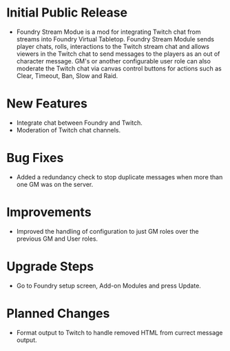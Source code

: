 # Initial Public Release
- Foundry Stream Modue is a mod for integrating Twitch chat from streams into Foundry Virtual Tabletop. Foundry Stream Module sends player chats, rolls, interactions to the Twitch stream chat and allows viewers in the Twitch chat to send messages to the players as an out of character message. GM's or another configurable user role can also moderate the Twitch chat via canvas control buttons for actions such as Clear, Timeout, Ban, Slow and Raid.

# New Features
- Integrate chat between Foundry and Twitch.
- Moderation of Twitch chat channels.

# Bug Fixes
- Added a redundancy check to stop duplicate messages when more than one GM was on the server.

# Improvements
- Improved the handling of configuration to just GM roles over the previous GM and User roles. 

# Upgrade Steps
- Go to Foundry setup screen, Add-on Modules and press Update.

# Planned Changes
- Format output to Twitch to handle removed HTML from currect message output.

